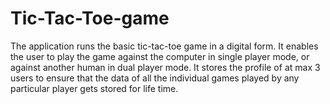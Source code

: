 # Tic-Tac-Toe-game
The application runs the basic tic-tac-toe game in a digital form. It enables the user to play the game against the computer in single player mode, or against another human in dual player mode. It stores the profile of at max 3 users to ensure that the data of all the individual games played by any particular player gets stored for life time.
